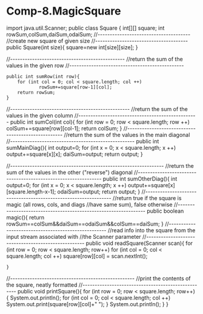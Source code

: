 # Comp-8.MagicSquare

import java.util.Scanner;
public class Square {
	int[][] square;
    int rowSum,colSum,daiSum,odaiSum;
//--------------------------------------
//create new square of given size
//--------------------------------------
    public Square(int size){
        square=new int[size][size];
    }

//-----------------------------------------------
//return the sum of the values in the given row
//-----------------------------------------------

    public int sumRow(int row){
        for (int col = 0; col < square.length; col ++)
                rowSum+=square[row-1][col];
        return rowSum;
    }
//-------------------------------------------------
//return the sum of the values in the given column
//-------------------------------------------------
    public int sumCol(int col){
        for (int row = 0; row < square.length; row ++)
                colSum+=square[row][col-1];
        return colSum;
    }
//---------------------------------------------------
//return the sum of the values in the main diagonal
//---------------------------------------------------
    public int sumMainDiag(){
        int output=0;
        for (int x = 0; x < square.length; x ++)
                output+=square[x][x];
        daiSum=output;
        return output;
    }

//---------------------------------------------------------------
//return the sum of the values in the other (&quot;reverse&quot;) diagonal
//---------------------------------------------------------------
    public int sumOtherDiag(){
        int output=0;
        for (int x = 0; x < square.length; x ++)
                output+=square[x][square.length-x-1];
        odaiSum=output;
        return output;
    }
//----------------------------------------------------------------
//return true if the square is magic (all rows, cols, and diags
//have same sum), false otherwise
//----------------------------------------------------------------
    public boolean magic(){
        return rowSum==colSum&&daiSum==odaiSum&&colSum==daiSum;
    }
//----------------------------------------------------
//read info into the square from the input stream associated with
//the Scanner parameter
//----------------------------------------------------
    public void readSquare(Scanner scan){
        for (int row = 0; row < square.length; row++)
            for (int col = 0; col < square.length; col ++)
                square[row][col] = scan.nextInt();

    }
//---------------------------------------------------
//print the contents of the square, neatly formatted
//---------------------------------------------------
    public void printSquare(){
        for (int row = 0; row < square.length; row++){
            System.out.println();
            for (int col = 0; col < square.length; col ++)
                System.out.print(square[row][col]+" ");
    }
        System.out.println();
    }
}

